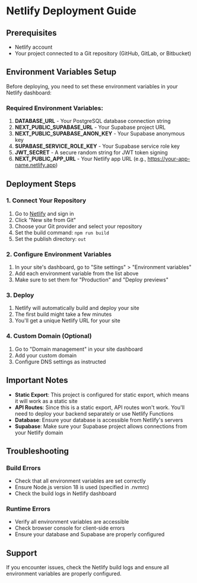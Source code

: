 # Netlify Deployment Guide

## Prerequisites
- Netlify account
- Your project connected to a Git repository (GitHub, GitLab, or Bitbucket)

## Environment Variables Setup

Before deploying, you need to set these environment variables in your Netlify dashboard:

### Required Environment Variables:
1. **DATABASE_URL** - Your PostgreSQL database connection string
2. **NEXT_PUBLIC_SUPABASE_URL** - Your Supabase project URL
3. **NEXT_PUBLIC_SUPABASE_ANON_KEY** - Your Supabase anonymous key
4. **SUPABASE_SERVICE_ROLE_KEY** - Your Supabase service role key
5. **JWT_SECRET** - A secure random string for JWT token signing
6. **NEXT_PUBLIC_APP_URL** - Your Netlify app URL (e.g., https://your-app-name.netlify.app)

## Deployment Steps

### 1. Connect Your Repository
1. Go to [Netlify](https://netlify.com) and sign in
2. Click "New site from Git"
3. Choose your Git provider and select your repository
4. Set the build command: `npm run build`
5. Set the publish directory: `out`

### 2. Configure Environment Variables
1. In your site's dashboard, go to "Site settings" > "Environment variables"
2. Add each environment variable from the list above
3. Make sure to set them for "Production" and "Deploy previews"

### 3. Deploy
1. Netlify will automatically build and deploy your site
2. The first build might take a few minutes
3. You'll get a unique Netlify URL for your site

### 4. Custom Domain (Optional)
1. Go to "Domain management" in your site dashboard
2. Add your custom domain
3. Configure DNS settings as instructed

## Important Notes

- **Static Export**: This project is configured for static export, which means it will work as a static site
- **API Routes**: Since this is a static export, API routes won't work. You'll need to deploy your backend separately or use Netlify Functions
- **Database**: Ensure your database is accessible from Netlify's servers
- **Supabase**: Make sure your Supabase project allows connections from your Netlify domain

## Troubleshooting

### Build Errors
- Check that all environment variables are set correctly
- Ensure Node.js version 18 is used (specified in .nvmrc)
- Check the build logs in Netlify dashboard

### Runtime Errors
- Verify all environment variables are accessible
- Check browser console for client-side errors
- Ensure your database and Supabase are properly configured

## Support
If you encounter issues, check the Netlify build logs and ensure all environment variables are properly configured.
